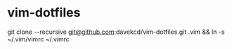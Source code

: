 # vim-dotfiles

git clone --recursive git@github.com:davekcd/vim-dotfiles.git .vim && ln -s ~/.vim/vimrc ~/.vimrc 
